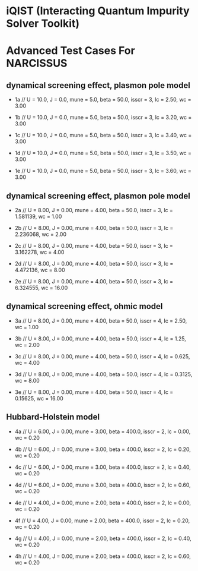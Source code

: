 iQIST (Interacting Quantum Impurity Solver Toolkit)
===================================================

Advanced Test Cases For NARCISSUS
=================================

dynamical screening effect, plasmon pole model
----------------------------------------------

* 1a // U = 10.0, J = 0.0, mune = 5.0, beta = 50.0, isscr = 3, lc = 2.50, wc = 3.00

* 1b // U = 10.0, J = 0.0, mune = 5.0, beta = 50.0, isscr = 3, lc = 3.20, wc = 3.00

* 1c // U = 10.0, J = 0.0, mune = 5.0, beta = 50.0, isscr = 3, lc = 3.40, wc = 3.00

* 1d // U = 10.0, J = 0.0, mune = 5.0, beta = 50.0, isscr = 3, lc = 3.50, wc = 3.00

* 1e // U = 10.0, J = 0.0, mune = 5.0, beta = 50.0, isscr = 3, lc = 3.60, wc = 3.00

dynamical screening effect, plasmon pole model
----------------------------------------------

* 2a // U = 8.00, J = 0.00, mune = 4.00, beta = 50.0, isscr = 3, lc = 1.581139, wc = 1.00

* 2b // U = 8.00, J = 0.00, mune = 4.00, beta = 50.0, isscr = 3, lc = 2.236068, wc = 2.00

* 2c // U = 8.00, J = 0.00, mune = 4.00, beta = 50.0, isscr = 3, lc = 3.162278, wc = 4.00

* 2d // U = 8.00, J = 0.00, mune = 4.00, beta = 50.0, isscr = 3, lc = 4.472136, wc = 8.00

* 2e // U = 8.00, J = 0.00, mune = 4.00, beta = 50.0, isscr = 3, lc = 6.324555, wc = 16.00

dynamical screening effect, ohmic model
---------------------------------------

* 3a // U = 8.00, J = 0.00, mune = 4.00, beta = 50.0, isscr = 4, lc = 2.50, wc = 1.00

* 3b // U = 8.00, J = 0.00, mune = 4.00, beta = 50.0, isscr = 4, lc = 1.25, wc = 2.00

* 3c // U = 8.00, J = 0.00, mune = 4.00, beta = 50.0, isscr = 4, lc = 0.625, wc = 4.00

* 3d // U = 8.00, J = 0.00, mune = 4.00, beta = 50.0, isscr = 4, lc = 0.3125, wc = 8.00

* 3e // U = 8.00, J = 0.00, mune = 4.00, beta = 50.0, isscr = 4, lc = 0.15625, wc = 16.00

Hubbard-Holstein model
----------------------

* 4a // U = 6.00, J = 0.00, mune = 3.00, beta = 400.0, isscr = 2, lc = 0.00, wc = 0.20

* 4b // U = 6.00, J = 0.00, mune = 3.00, beta = 400.0, isscr = 2, lc = 0.20, wc = 0.20

* 4c // U = 6.00, J = 0.00, mune = 3.00, beta = 400.0, isscr = 2, lc = 0.40, wc = 0.20

* 4d // U = 6.00, J = 0.00, mune = 3.00, beta = 400.0, isscr = 2, lc = 0.60, wc = 0.20

* 4e // U = 4.00, J = 0.00, mune = 2.00, beta = 400.0, isscr = 2, lc = 0.00, wc = 0.20

* 4f // U = 4.00, J = 0.00, mune = 2.00, beta = 400.0, isscr = 2, lc = 0.20, wc = 0.20

* 4g // U = 4.00, J = 0.00, mune = 2.00, beta = 400.0, isscr = 2, lc = 0.40, wc = 0.20

* 4h // U = 4.00, J = 0.00, mune = 2.00, beta = 400.0, isscr = 2, lc = 0.60, wc = 0.20
